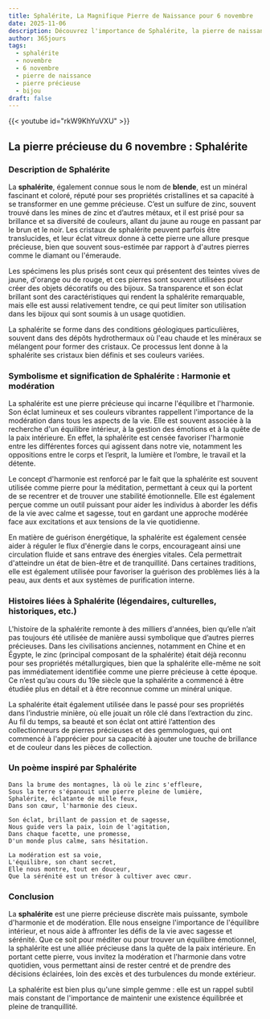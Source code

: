```yaml
---
title: Sphalérite, La Magnifique Pierre de Naissance pour 6 novembre
date: 2025-11-06
description: Découvrez l'importance de Sphalérite, la pierre de naissance du 6 novembre qui symbolise Harmonie et modération. Laissez sa beauté et sa signification illuminer votre journée.
author: 365jours
tags:
  - sphalérite
  - novembre
  - 6 novembre
  - pierre de naissance
  - pierre précieuse
  - bijou
draft: false
---
```


{{< youtube id="rkW9KhYuVXU" >}}

## La pierre précieuse du 6 novembre : Sphalérite

### Description de Sphalérite

La **sphalérite**, également connue sous le nom de **blende**, est un minéral fascinant et coloré, réputé pour ses propriétés cristallines et sa capacité à se transformer en une gemme précieuse. C’est un sulfure de zinc, souvent trouvé dans les mines de zinc et d’autres métaux, et il est prisé pour sa brillance et sa diversité de couleurs, allant du jaune au rouge en passant par le brun et le noir. Les cristaux de sphalérite peuvent parfois être translucides, et leur éclat vitreux donne à cette pierre une allure presque précieuse, bien que souvent sous-estimée par rapport à d'autres pierres comme le diamant ou l'émeraude.

Les spécimens les plus prisés sont ceux qui présentent des teintes vives de jaune, d'orange ou de rouge, et ces pierres sont souvent utilisées pour créer des objets décoratifs ou des bijoux. Sa transparence et son éclat brillant sont des caractéristiques qui rendent la sphalérite remarquable, mais elle est aussi relativement tendre, ce qui peut limiter son utilisation dans les bijoux qui sont soumis à un usage quotidien.

La sphalérite se forme dans des conditions géologiques particulières, souvent dans des dépôts hydrothermaux où l'eau chaude et les minéraux se mélangent pour former des cristaux. Ce processus lent donne à la sphalérite ses cristaux bien définis et ses couleurs variées.

### Symbolisme et signification de Sphalérite : Harmonie et modération

La sphalérite est une pierre précieuse qui incarne l'équilibre et l'harmonie. Son éclat lumineux et ses couleurs vibrantes rappellent l'importance de la modération dans tous les aspects de la vie. Elle est souvent associée à la recherche d'un équilibre intérieur, à la gestion des émotions et à la quête de la paix intérieure. En effet, la sphalérite est censée favoriser l'harmonie entre les différentes forces qui agissent dans notre vie, notamment les oppositions entre le corps et l’esprit, la lumière et l’ombre, le travail et la détente.

Le concept d'harmonie est renforcé par le fait que la sphalérite est souvent utilisée comme pierre pour la méditation, permettant à ceux qui la portent de se recentrer et de trouver une stabilité émotionnelle. Elle est également perçue comme un outil puissant pour aider les individus à aborder les défis de la vie avec calme et sagesse, tout en gardant une approche modérée face aux excitations et aux tensions de la vie quotidienne.

En matière de guérison énergétique, la sphalérite est également censée aider à réguler le flux d'énergie dans le corps, encourageant ainsi une circulation fluide et sans entrave des énergies vitales. Cela permettrait d'atteindre un état de bien-être et de tranquillité. Dans certaines traditions, elle est également utilisée pour favoriser la guérison des problèmes liés à la peau, aux dents et aux systèmes de purification interne.

### Histoires liées à Sphalérite (légendaires, culturelles, historiques, etc.)

L'histoire de la sphalérite remonte à des milliers d'années, bien qu’elle n’ait pas toujours été utilisée de manière aussi symbolique que d’autres pierres précieuses. Dans les civilisations anciennes, notamment en Chine et en Égypte, le zinc (principal composant de la sphalérite) était déjà reconnu pour ses propriétés métallurgiques, bien que la sphalérite elle-même ne soit pas immédiatement identifiée comme une pierre précieuse à cette époque. Ce n’est qu’au cours du 19e siècle que la sphalérite a commencé à être étudiée plus en détail et à être reconnue comme un minéral unique.

La sphalérite était également utilisée dans le passé pour ses propriétés dans l’industrie minière, où elle jouait un rôle clé dans l’extraction du zinc. Au fil du temps, sa beauté et son éclat ont attiré l’attention des collectionneurs de pierres précieuses et des gemmologues, qui ont commencé à l'apprécier pour sa capacité à ajouter une touche de brillance et de couleur dans les pièces de collection.

### Un poème inspiré par Sphalérite

	Dans la brume des montagnes, là où le zinc s'effleure,  
	Sous la terre s'épanouit une pierre pleine de lumière,  
	Sphalérite, éclatante de mille feux,  
	Dans son cœur, l'harmonie des cieux.
	
	Son éclat, brillant de passion et de sagesse,  
	Nous guide vers la paix, loin de l'agitation,  
	Dans chaque facette, une promesse,  
	D'un monde plus calme, sans hésitation.
	
	La modération est sa voie,  
	L'équilibre, son chant secret,  
	Elle nous montre, tout en douceur,  
	Que la sérénité est un trésor à cultiver avec cœur.

### Conclusion

La **sphalérite** est une pierre précieuse discrète mais puissante, symbole d'harmonie et de modération. Elle nous enseigne l'importance de l'équilibre intérieur, et nous aide à affronter les défis de la vie avec sagesse et sérénité. Que ce soit pour méditer ou pour trouver un équilibre émotionnel, la sphalérite est une alliée précieuse dans la quête de la paix intérieure. En portant cette pierre, vous invitez la modération et l'harmonie dans votre quotidien, vous permettant ainsi de rester centré et de prendre des décisions éclairées, loin des excès et des turbulences du monde extérieur.

La sphalérite est bien plus qu'une simple gemme : elle est un rappel subtil mais constant de l'importance de maintenir une existence équilibrée et pleine de tranquillité.
